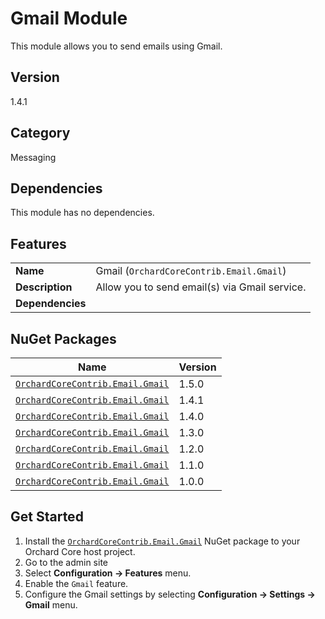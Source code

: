 # Gmail Module

This module allows you to send emails using Gmail.

## Version

1.4.1

## Category

Messaging

## Dependencies

This module has no dependencies.

## Features

|                  |                                               |
|------------------|-----------------------------------------------|
| **Name**         | Gmail (`OrchardCoreContrib.Email.Gmail`)      |
| **Description**  | Allow you to send email(s) via Gmail service. |
| **Dependencies** |                                               |

## NuGet Packages

| Name                                                                                                    | Version |
|---------------------------------------------------------------------------------------------------------|---------|
| [`OrchardCoreContrib.Email.Gmail`](https://www.nuget.org/packages/OrchardCoreContrib.Email.Gmail/1.5.0) | 1.5.0   |
| [`OrchardCoreContrib.Email.Gmail`](https://www.nuget.org/packages/OrchardCoreContrib.Email.Gmail/1.4.1) | 1.4.1   |
| [`OrchardCoreContrib.Email.Gmail`](https://www.nuget.org/packages/OrchardCoreContrib.Email.Gmail/1.4.0) | 1.4.0   |
| [`OrchardCoreContrib.Email.Gmail`](https://www.nuget.org/packages/OrchardCoreContrib.Email.Gmail/1.3.0) | 1.3.0   |
| [`OrchardCoreContrib.Email.Gmail`](https://www.nuget.org/packages/OrchardCoreContrib.Email.Gmail/1.2.0) | 1.2.0   |
| [`OrchardCoreContrib.Email.Gmail`](https://www.nuget.org/packages/OrchardCoreContrib.Email.Gmail/1.1.0) | 1.1.0   |
| [`OrchardCoreContrib.Email.Gmail`](https://www.nuget.org/packages/OrchardCoreContrib.Email.Gmail/1.0.0) | 1.0.0   |

## Get Started

1. Install the [`OrchardCoreContrib.Email.Gmail`](https://www.nuget.org/packages/OrchardCoreContrib.Email.Gmail/) NuGet package to your Orchard Core host project.
2. Go to the admin site
3. Select **Configuration -> Features** menu.
4. Enable the `Gmail` feature.
5. Configure the Gmail settings by selecting **Configuration -> Settings -> Gmail** menu.
